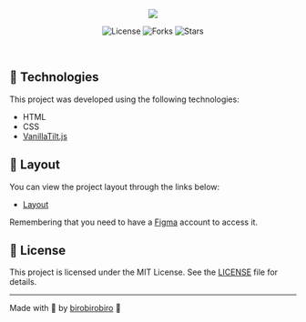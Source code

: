 <p align="center">
  <img src=".github/preview.gif">
</p>

<p align="center">
   <img  src="https://img.shields.io/static/v1?label=license&message=MIT&color=8257E5&labelColor=000" alt="License">
  
  <img src="https://img.shields.io/github/forks/birobirobiro/spacetalks-rocket-credit-card?label=forks&message=MIT&color=8257E5&labelColor=000" alt="Forks">

  <img src="https://img.shields.io/github/stars/birobirobiro/spacetalks-rocket-credit-card?label=stars&message=MIT&color=8257E5&labelColor=000" alt="Stars">
</p>

</p>

<br>

## 🧪 Technologies

This project was developed using the following technologies:

- HTML
- CSS
- [VanillaTilt.js](https://micku7zu.github.io/vanilla-tilt.js/)

## 🔖 Layout

You can view the project layout through the links below:

- [Layout](#)

Remembering that you need to have a [Figma](https://www.figma.com/file/lEUH0oFfBvcSX9UIe6VsU7/RocketCard/duplicate) account to access it.

## 📝 License

This project is licensed under the MIT License. See the [LICENSE](LICENSE.md) file for details.

---

Made with 💜 by [birobirobiro](https://www.birobirobiro.dev) 👋
